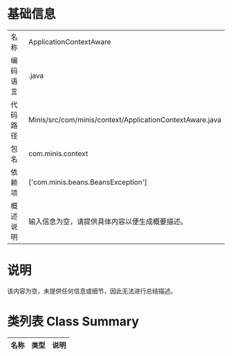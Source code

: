 # 基础信息

|      |      |
|------|------|
| 名称 | ApplicationContextAware |
| 编码语言 | .java |
| 代码路径 | Minis/src/com/minis/context/ApplicationContextAware.java |
| 包名 | com.minis.context |
| 依赖项 | ['com.minis.beans.BeansException'] |
| 概述说明 | 输入信息为空，请提供具体内容以便生成概要描述。 |

# 说明

该内容为空，未提供任何信息或细节，因此无法进行总结描述。

# 类列表 Class Summary

| 名称   | 类型  | 说明 |
|-------|------|-------------|




